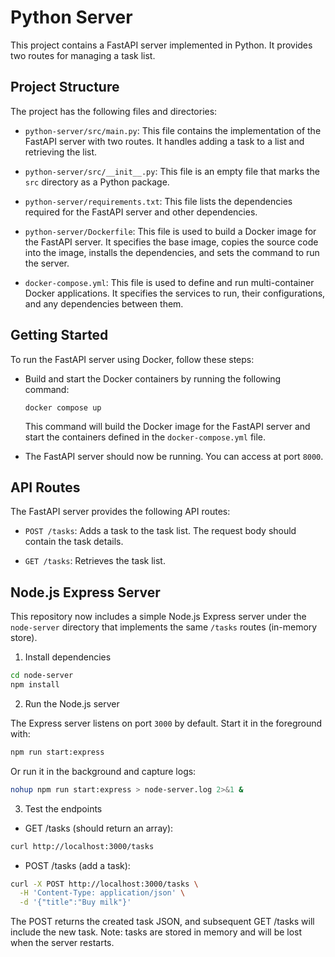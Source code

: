 # Python Server

This project contains a FastAPI server implemented in Python. It provides two routes for managing a task list.

## Project Structure

The project has the following files and directories:

- `python-server/src/main.py`: This file contains the implementation of the FastAPI server with two routes. It handles adding a task to a list and retrieving the list.

- `python-server/src/__init__.py`: This file is an empty file that marks the `src` directory as a Python package.

- `python-server/requirements.txt`: This file lists the dependencies required for the FastAPI server and other dependencies.

- `python-server/Dockerfile`: This file is used to build a Docker image for the FastAPI server. It specifies the base image, copies the source code into the image, installs the dependencies, and sets the command to run the server.

- `docker-compose.yml`: This file is used to define and run multi-container Docker applications. It specifies the services to run, their configurations, and any dependencies between them.

## Getting Started

To run the FastAPI server using Docker, follow these steps:

- Build and start the Docker containers by running the following command:

  ```shell
  docker compose up
  ```

  This command will build the Docker image for the FastAPI server and start the containers defined in the `docker-compose.yml` file.

- The FastAPI server should now be running. You can access at port `8000`.

## API Routes

The FastAPI server provides the following API routes:

- `POST /tasks`: Adds a task to the task list. The request body should contain the task details.

- `GET /tasks`: Retrieves the task list.

## Node.js Express Server

This repository now includes a simple Node.js Express server under the `node-server` directory that implements the same `/tasks` routes (in-memory store).

1. Install dependencies

```bash
cd node-server
npm install
```

2. Run the Node.js server

The Express server listens on port `3000` by default. Start it in the foreground with:

```bash
npm run start:express
```

Or run it in the background and capture logs:

```bash
nohup npm run start:express > node-server.log 2>&1 &
```

3. Test the endpoints

- GET /tasks (should return an array):

```bash
curl http://localhost:3000/tasks
```

- POST /tasks (add a task):

```bash
curl -X POST http://localhost:3000/tasks \
  -H 'Content-Type: application/json' \
  -d '{"title":"Buy milk"}'
```

The POST returns the created task JSON, and subsequent GET /tasks will include the new task. Note: tasks are stored in memory and will be lost when the server restarts.

